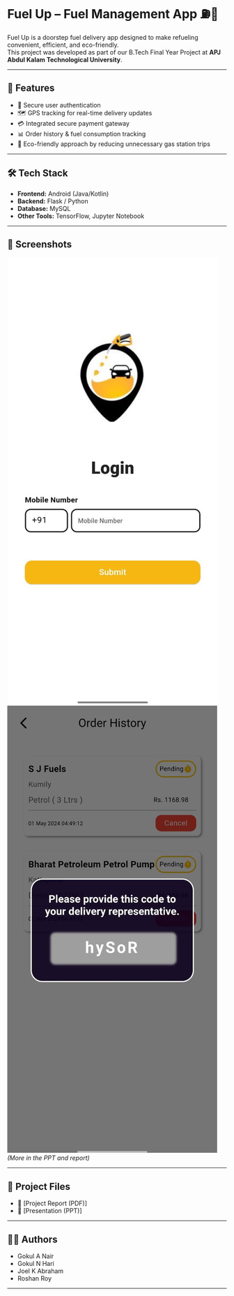 # Fuel Up – Fuel Management App ⛽📱

Fuel Up is a doorstep fuel delivery app designed to make refueling convenient, efficient, and eco-friendly.  
This project was developed as part of our B.Tech Final Year Project at **APJ Abdul Kalam Technological University**.

---

## 🚀 Features
- 🔐 Secure user authentication  
- 🗺️ GPS tracking for real-time delivery updates  
- 💳 Integrated secure payment gateway  
- 📊 Order history & fuel consumption tracking  
- 🌱 Eco-friendly approach by reducing unnecessary gas station trips  

---

## 🛠️ Tech Stack
- **Frontend:** Android (Java/Kotlin)  
- **Backend:** Flask / Python  
- **Database:** MySQL  
- **Other Tools:** TensorFlow, Jupyter Notebook  

---

## 📸 Screenshots
![App Login](https://github.com/Gokulnhari/Fuel-Delivery-App/blob/main/SS%20ON%20Fuel%20delivery/photo_2024-05-01_17-08-19.jpg)  
![Order Page](https://github.com/Gokulnhari/Fuel-Delivery-App/blob/main/SS%20ON%20Fuel%20delivery/photo_2024-05-01_17-08-29.jpg)  
*(More in the PPT and report)*  

---

## 📂 Project Files
- 📄 [Project Report (PDF)]  
- 🎤 [Presentation (PPT)] 

---

## 👨‍💻 Authors
- Gokul A Nair  
- Gokul N Hari  
- Joel K Abraham  
- Roshan Roy  

---
